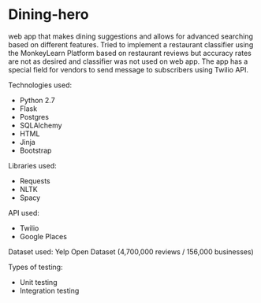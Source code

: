 # Dining-hero
web app that makes dining suggestions and allows for advanced searching based on different features.
Tried to implement a restaurant classifier using the MonkeyLearn Platform based on restaurant reviews but accuracy rates are not as desired and classifier was not used on web app. The app has a special field for vendors to send message to subscribers using Twilio API.
 
Technologies used:
- Python 2.7
- Flask
- Postgres
- SQLAlchemy
- HTML
- Jinja
- Bootstrap

Libraries used:
- Requests
- NLTK
- Spacy

API used:
- Twilio
- Google Places

Dataset used:
Yelp Open Dataset (4,700,000 reviews / 156,000 businesses)

Types of testing:
- Unit testing
- Integration testing  
